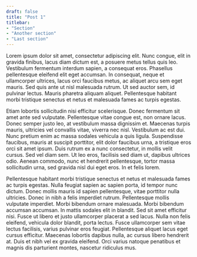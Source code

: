```yaml
---
draft: false
title: "Post 1"
titlebar:
- "Section"
- "Another section"
- "Last section"
---
```


Lorem ipsum dolor sit amet, consectetur adipiscing elit. Nunc congue, elit in gravida finibus, lacus diam dictum est, a posuere metus tellus quis leo. Vestibulum fermentum interdum sapien, a consequat eros. Phasellus pellentesque eleifend elit eget accumsan. In consequat, neque et ullamcorper ultrices, lacus orci faucibus metus, ac aliquet arcu sem eget mauris. Sed quis ante ut nisl malesuada rutrum. Ut sed auctor sem, id pulvinar lectus. Mauris pharetra aliquam aliquet. Pellentesque habitant morbi tristique senectus et netus et malesuada fames ac turpis egestas.

<!-- section break -->

Etiam lobortis sollicitudin nisi efficitur scelerisque. Donec fermentum sit amet ante sed vulputate. Pellentesque vitae congue est, non ornare lacus. Donec semper justo leo, at vestibulum massa dignissim et. Maecenas turpis mauris, ultricies vel convallis vitae, viverra nec nisl. Vestibulum ac est dui. Nunc pretium enim ac massa sodales vehicula a quis ligula. Suspendisse faucibus, mauris at suscipit porttitor, elit dolor faucibus urna, a tristique eros orci sit amet ipsum. Duis rutrum ex a nunc consectetur, in mollis velit cursus. Sed vel diam sem. Ut leo eros, facilisis sed diam ut, dapibus ultrices odio. Aenean commodo, nunc et hendrerit pellentesque, tortor massa sollicitudin urna, sed gravida nisl dui eget eros. In et felis lorem.

<!-- section break -->

Pellentesque habitant morbi tristique senectus et netus et malesuada fames ac turpis egestas. Nulla feugiat sapien ac sapien porta, id tempor nunc dictum. Donec mollis mauris id sapien pellentesque, vitae porttitor nulla ultricies. Donec in nibh a felis imperdiet rutrum. Pellentesque mollis vulputate imperdiet. Morbi bibendum ornare malesuada. Morbi bibendum accumsan accumsan. In mattis sodales elit in blandit. Sed sit amet efficitur nisi. Fusce ut libero et justo ullamcorper placerat a sed lacus. Nulla non felis eleifend, vehicula dolor blandit, porta lectus. Fusce ullamcorper sem vitae lectus facilisis, varius pulvinar eros feugiat. Pellentesque aliquet lacus eget cursus efficitur. Maecenas lobortis dapibus nulla, ac cursus libero hendrerit at. Duis et nibh vel ex gravida eleifend. Orci varius natoque penatibus et magnis dis parturient montes, nascetur ridiculus mus.
